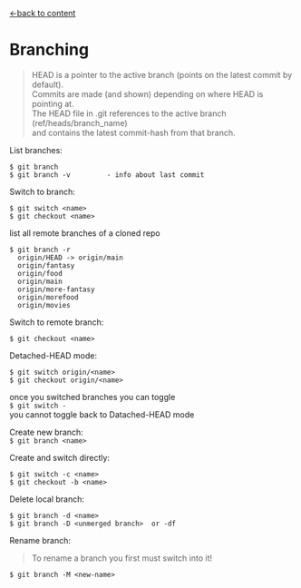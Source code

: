 [←back to content](https://github.com/pytherik/learning-git/wiki/Content)
# Branching

> HEAD is a pointer to the active branch (points on the latest commit by default).   
Commits are made (and shown) depending on where HEAD is pointing at.  
The HEAD file in .git references to the active branch (ref/heads/branch_name)  
and contains the latest commit-hash from that branch.  


List branches:  
``` 
$ git branch 
$ git branch -v         - info about last commit
```
Switch to branch:  
```
$ git switch <name> 
$ git checkout <name>
```   
list all remote branches of a cloned repo
```
$ git branch -r 
  origin/HEAD -> origin/main
  origin/fantasy
  origin/food
  origin/main
  origin/more-fantasy
  origin/morefood
  origin/movies
```

Switch to remote branch:  
```
$ git checkout <name>
```   
Detached-HEAD mode:
``` 
$ git switch origin/<name>
$ git checkout origin/<name>
```

once you switched branches you can toggle  
`$ git switch -`  
you cannot toggle back to Datached-HEAD mode   

Create new branch:  
`$ git branch <name>`


Create and switch directly: 
``` 
$ git switch -c <name>  
$ git checkout -b <name>  
```

Delete local branch:
```  
$ git branch -d <name>  
$ git branch -D <unmerged branch>  or -df
```  

Rename branch:
> To rename a branch you first must switch into it!  

`$ git branch -M <new-name>`  
